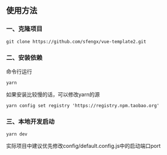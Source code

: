 ## 使用方法

### 一、克隆项目

    git clone https://github.com/sfengx/vue-template2.git

### 二、安装依赖

命令行运行

    yarn

如果安装比较慢的话，可以修改yarn的源

    yarn config set registry 'https://registry.npm.taobao.org'

### 三、本地开发启动

    yarn dev

实际项目中建议优先修改config/default.config.js中的启动端口port


  

